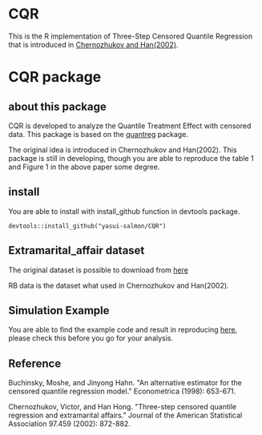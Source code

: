 # CQR
This is the R implementation of Three-Step Censored Quantile Regression that is introduced in [Chernozhukov and Han(2002)](http://www.mit.edu/~vchern/papers/Chernozhukov%20and%20Hong%20(JASA%202002)%20Three%20Step%20Censored%20Quantile%20Regression.pdf).


# CQR package

## about this package

CQR is developed to analyze the Quantile Treatment Effect with censored data.
This package is based on the [quantreg](https://cran.r-project.org/web/packages/quantreg/index.html) package.


The original idea is introduced in Chernozhukov and Han(2002).
This package is still in developing, though you are able to reproduce the table 1 and Figure 1 in the above paper some degree.


## install

You are able to install with install_github function in devtools package.
```
devtools::install_github("yasui-salmon/CQR")
```

## Extramarital_affair dataset

The original dataset is possible to download from [here](https://fairmodel.econ.yale.edu/rayfair/pdf/2011b.htm)

RB data is the dataset what used in Chernozhukov and Han(2002). 

## Simulation Example
You are able to find the example code and result in reproducing [here](https://github.com/yasui-salmon/CQR/blob/master/EXAMPLE/Simulation_example.md), please check this before you go for your analysis.


## Reference
Buchinsky, Moshe, and Jinyong Hahn. "An alternative estimator for the censored quantile regression model." Econometrica (1998): 653-671.

Chernozhukov, Victor, and Han Hong. "Three-step censored quantile regression and extramarital affairs." Journal of the American Statistical Association 97.459 (2002): 872-882.
